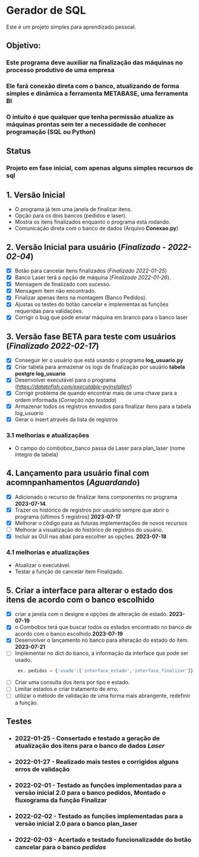 # Gerador de SQL

Este é um projeto simples para aprendizado pessoal.

## **Objetivo:**

### Este programa deve auxiliar na finalização das máquinas no processo produtivo de uma empresa

### Ele fará conexão direta com o banco, atualizando de forma simples e dinâmica a ferramenta **METABASE**, uma ferramenta BI

### O intuíto é que qualquer que tenha permissão atualize as máquinas prontas sem ter a necessidade de conhecer programação (SQL ou Python)

## **Status**

### Projeto em fase inicial, com apenas alguns simples recursos de sql

## 1. Versão Inicial

* O programa já tem uma janela de finalizar itens.
* Opção para os dois bancos (pedidos e laser).
* Mostra os itens finalizados enquanto o programa está rodando.
* Comunicação direta com o banco de dados (Arquivo **Conexao.py**)

## 2. Versão Inicial para usuário (*Finalizado - 2022-02-04*)

* [X] Botão para cancelar itens finalizados (*Finalizado 2022-01-25*)
* [X] Banco Laser terá a opção de máquina (*Finalizado 2022-01-26*).
* [X] Mensagem de finalizado com sucesso.
* [X] Mensagem item não encontrado.
* [X] Finalizar apenas itens na montagem (Banco Pedidos).
* [X] Ajustas os testes do botão cancelar e implementas as funções requeridas para validações.
* [X] Corrigir o bug que pode enviar máquina em branco para o banco laser

## 3. Versão fase BETA para teste com usuários (*Finalizado 2022-02-17*)

* [X] Conseguir ler o usuário que está usando o programa **log_usuario.py**
* [X] Criar tabela para armazenar os logs de finalização por usuário **tabela postgre log_usuario**
* [X] Desenvolver executável para o programa (*<https://datatofish.com/executable-pyinstaller/>*)
* [X] Corrigir problema de quando encontrar mais de uma chave para a ordem informada (*Correção não testada*)
* [X] Armazenar todos os registros enviados para finalizar itens para a tabela *log_usuario*
* [X] Gerar o insert através da lista de registros

### 3.1 melhorias e atualizações

* O campo do combobox_banco passa de Laser para plan_laser (nome íntegro da tabela)

## 4. Lançamento para usuário final com acomnpanhamentos (*Aguardando*)

* [X] Adicionado o recurso de finalizar itens componentes no programa **2023-07-14**.
* [X] Trazer os histórico de registros por usuário sempre que abrir o programa (últimos 5 registros) **2023-07-17**
* [X] Melhorar o código para as futuras implementações de novos recursos
* [ ] Melhorar a visualização do histórico de registros do usuário.
* [X] Incluir as GUI nas abas para escolher as opções. **2023-07-18**

### 4.1 melhorias e atualizações

* Atualizar o executável.
* Testar a função de cancelar item Finalizado.

## 5. Criar a interface para alterar o estado dos itens de acordo com o banco escolhido

* [X] criar a janela com o designe e opções de alteração de estado. **2023-07-19**
* [X] o Combobox terá que buscar todos os estados encontrado no banco de acordo com o banco escolhido.**2023-07-19**
* [X] Desenvolver o lançamento no banco para alteração do estado do item. **2023-07-21**
* [ ] Implementar no dict do banco, a informação da interface que pode ser usado.
   ``` python
    ex. pedidos = {'usado':['interface_estado','interface_finalizar']}
   ```
* [ ] Criar uma consulta dos itens por tipo e estado.
* [ ] Limitar estados e criar tratamento de erro.
* [ ] utilizar o método de validação de uma forma mais abrangente, redefinir a função.

## **Testes**

* ### **2022-01-25** - Consertado e testado a geração de atualização dos itens para o banco de dados *Laser*

* ### **2022-01-27** - Realizado mais testes e corrigidos alguns erros de validação

* ### **2022-02-01** - Testado as funções implementadas para a versão inicial 2.0 para o banco pedidos, Montado o fluxograma da função Finalizar

* ### **2022-02-02** - Testado as funções implementadas para a versão inicial 2.0 para o banco plan_laser

* ### **2022-02-03** - Acertado e testado funcionalizadde do botão cancelar para o banco *pedidos*
